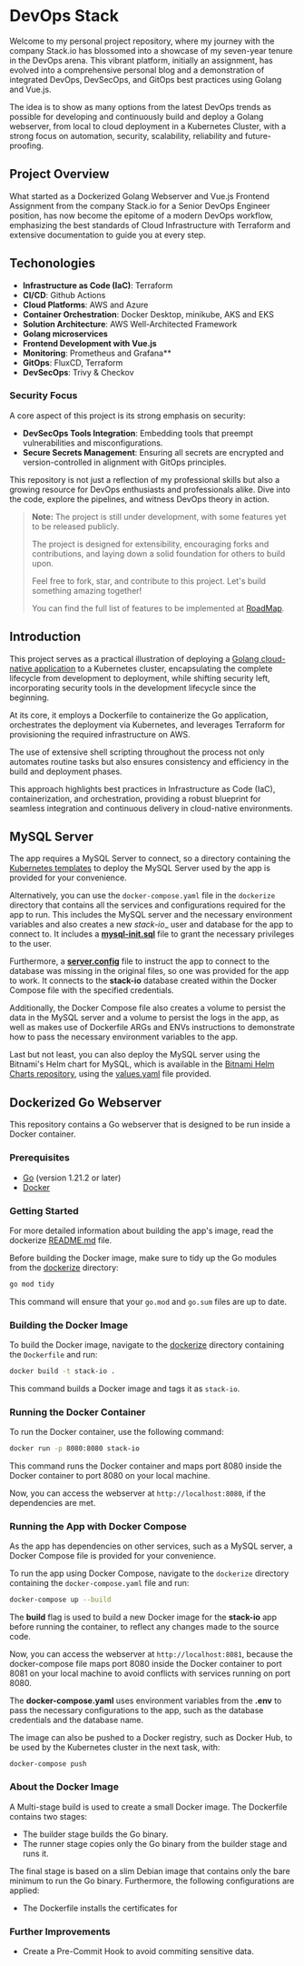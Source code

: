 # DevOps Stack

Welcome to my personal project repository, where my journey with the company Stack.io has blossomed into a showcase of my seven-year tenure in the DevOps arena. This vibrant platform, initially an assignment, has evolved into a comprehensive personal blog and a demonstration of integrated DevOps, DevSecOps, and GitOps best practices using Golang and Vue.js.

The idea is to show as many options from the latest DevOps trends as possible for developing and continuously build and deploy a Golang webserver, from local to cloud deployment in a Kubernetes Cluster, with a strong focus on automation, security, scalability, reliability and future-proofing. 

## Project Overview

What started as a Dockerized Golang Webserver and Vue.js Frontend Assignment from the company Stack.io for a Senior DevOps Engineer position, has now become the epitome of a modern DevOps workflow, emphasizing the best standards of Cloud Infrastructure with Terraform and extensive documentation to guide you at every step.

## Techonologies

- **Infrastructure as Code (IaC)**: Terraform
- **CI/CD**: Github Actions
- **Cloud Platforms**: AWS and Azure
- **Container Orchestration**: Docker Desktop, minikube, AKS and EKS
- **Solution Architecture**: AWS Well-Architected Framework
- **Golang microservices**
- **Frontend Development with Vue.js**
- **Monitoring**: Prometheus and Grafana**
- **GitOps**: FluxCD, Terraform
- **DevSecOps**: Trivy & Checkov
  
### Security Focus

A core aspect of this project is its strong emphasis on security:

- **DevSecOps Tools Integration**: Embedding tools that preempt vulnerabilities and misconfigurations.
- **Secure Secrets Management**: Ensuring all secrets are encrypted and version-controlled in alignment with GitOps principles.

This repository is not just a reflection of my professional skills but also a growing resource for DevOps enthusiasts and professionals alike. Dive into the code, explore the pipelines, and witness DevOps theory in action.

> **Note:** The project is still under development, with some features yet to be released publicly.
>
>The project is designed for extensibility, encouraging forks and contributions, and laying down a solid foundation for others to build upon.
>
>Feel free to fork, star, and contribute to this project. Let's build something amazing together!
>
>You can find the full list of features to be implemented at [RoadMap](./docs/roadmap.md).

## Introduction

This project serves as a practical illustration of deploying a [Golang cloud-native application](./go-vuejs-microservices) to a Kubernetes cluster, encapsulating the complete lifecycle from development to deployment, while shifting security left, incorporating security tools in the development lifecycle since the beginning. 

At its core, it employs a Dockerfile to containerize the Go application, orchestrates the deployment via Kubernetes, and leverages Terraform for provisioning the required infrastructure on AWS. 

The use of extensive shell scripting throughout the process not only automates routine tasks but also ensures consistency and efficiency in the build and deployment phases. 

This approach highlights best practices in Infrastructure as Code (IaC), containerization, and orchestration, providing a robust blueprint for seamless integration and continuous delivery in cloud-native environments. 

## MySQL Server

The app requires a MySQL Server to connect, so a directory containing the [Kubernetes templates](./kubernetes/mysql) to deploy the MySQL Server used by the app is provided for your convenience.

Alternatively, you can use the `docker-compose.yaml` file in the `dockerize` directory that contains all the services and configurations required for the app to run. This includes the MySQL server and the necessary environment variables and also creates a new _stack-io__ user and database for the app to connect to. It includes a [__mysql-init.sql__](./dockerize/mysql-init.sql) file to grant the necessary privileges to the user.

Furthermore, a [__server.config__](./dockerize/server.config) file to instruct the app to connect to the database was missing in the original files, so one was provided for the app to work. It connects to the __stack-io__ database created within the Docker Compose file with the specified credentials.

Additionally, the Docker Compose file also creates a volume to persist the data in the MySQL server and a volume to persist the logs in the app, as well as makes use of Dockerfile ARGs and ENVs instructions to demonstrate how to pass the necessary environment variables to the app.

Last but not least, you can also deploy the MySQL server using the Bitnami's Helm chart for MySQL, which is available in the [Bitnami Helm Charts repository](https://artifacthub.io/packages/helm/bitnami/mysql), using the [values.yaml](./kubernetes/mysql/helm/values.yaml) file provided.

## Dockerized Go Webserver

This repository contains a Go webserver that is designed to be run inside a Docker container.

### Prerequisites

- [Go](https://golang.org/dl/) (version 1.21.2 or later)
- [Docker](https://www.docker.com/products/docker-desktop)

### Getting Started

For more detailed information about building the app's image, read the dockerize [README.md](./dockerize/README.md) file.

Before building the Docker image, make sure to tidy up the Go modules from the [dockerize](./dockerize) directory:

```bash
go mod tidy
```

This command will ensure that your `go.mod` and `go.sum` files are up to date.

### Building the Docker Image

To build the Docker image, navigate to the [dockerize](./dockerize) directory containing the `Dockerfile` and run:

```bash
docker build -t stack-io .
```

This command builds a Docker image and tags it as `stack-io`.

### Running the Docker Container

To run the Docker container, use the following command:

```bash
docker run -p 8080:8080 stack-io
```

This command runs the Docker container and maps port 8080 inside the Docker container to port 8080 on your local machine.

Now, you can access the webserver at `http://localhost:8080`, if the dependencies are met.

### Running the App with Docker Compose

As the app has dependencies on other services, such as a MySQL server, a Docker Compose file is provided for your convenience.

To run the app using Docker Compose, navigate to the `dockerize` directory containing the `docker-compose.yaml` file and run:

```bash
docker-compose up --build
```

The __build__ flag is used to build a new Docker image for the __stack-io__ app before running the container, to reflect any changes made to the source code.

Now, you can access the webserver at `http://localhost:8081`, because the docker-compose file maps port 8080 inside the Docker container to port 8081 on your local machine to avoid conflicts with services running on port 8080.

The __docker-compose.yaml__ uses environment variables from the __.env__ to pass the necessary configurations to the app, such as the database credentials and the database name.

The image can also be pushed to a Docker registry, such as Docker Hub, to be used by the Kubernetes cluster in the next task, with:

```
docker-compose push
```

### About the Docker Image

A Multi-stage build is used to create a small Docker image. The Dockerfile contains two stages:

- The builder stage builds the Go binary.
- The runner stage copies only the Go binary from the builder stage and runs it.

The final stage is based on a slim Debian image that contains only the bare minimum to run the Go binary.
Furthermore, the following configurations are applied:

- The Dockerfile installs the certificates for

### Further Improvements

- Create a Pre-Commit Hook to avoid commiting sensitive data.
